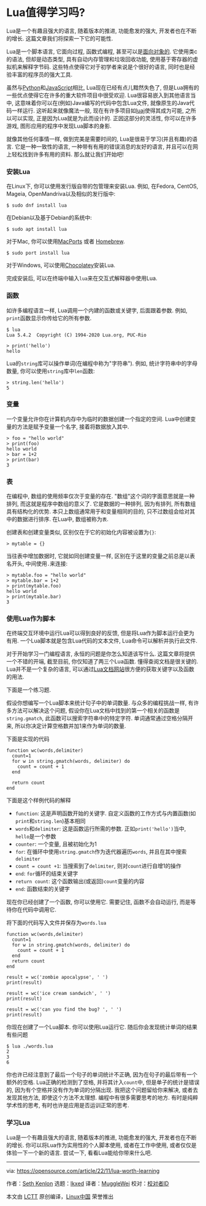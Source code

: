 [#]: subject: "Is Lua worth learning?"
[#]: via: "https://opensource.com/article/22/11/lua-worth-learning"
[#]: author: "Seth Kenlon https://opensource.com/users/seth"
[#]: collector: "lkxed"
[#]: translator: "MuggleWei"
[#]: reviewer: " "
[#]: publisher: " "
[#]: url: " "

Lua值得学习吗?
======

Lua是一个有趣且强大的语言, 随着版本的推进, 功能愈发的强大, 开发者也在不断的增长. 这篇文章我们将探索一下它的可能性.

Lua是一个脚本语言, 它面向过程, 函数式编程, 甚至可以是[面向对象的][1]. 它使用类c的语法, 但却是动态类型, 具有自动内存管理和垃圾回收功能, 使用基于寄存器的虚拟机来解释字节码. 这些特点使得它对于初学者来说是个很好的语言, 同时也是经验丰富的程序员的强大工具.  

虽然与[Python][2]和[JavaScript][3]相比, Lua现在已经有点儿黯然失色了, 但是Lua拥有的一些优点使得它在许多的重大软件项目中很受欢迎. Lua很容易嵌入到其他语言当中, 这意味着你可以在(例如)Java编写的代码中包含Lua文件, 就像原生的Java代码一样运行. 这听起来就像魔法一般, 现在有许多项目如[luaj][4]使得其成为可能, 之所以可以实现, 正是因为Lua就是为此而设计的. 正因这部分的灵活性, 你可以在许多游戏, 图形应用的程序中发现Lua脚本的身影.  

就像其他任何事情一样, 做到完美是需要时间的, Lua是很易于学习(并且有趣)的语言. 它是一种一致性的语言, 一种带有有用的错误消息的友好的语言, 并且可以在网上轻松找到许多有用的资料. 那么就让我们开始吧!

### 安装Lua

在Linux下, 你可以使用发行版自带的包管理来安装Lua. 例如, 在Fedora, CentOS, Mageia, OpenMandriva以及相似的发行版中:  

```
$ sudo dnf install lua
```

在Debian以及基于Debian的系统中:  

```
$ sudo apt install lua
```

对于Mac, 你可以使用[MacPorts][5] 或者 [Homebrew][6].  

```
$ sudo port install lua
```

对于Windows, 可以使用[Chocolatey][7]安装Lua.  

完成安装后, 可以在终端中输入`lua`来在交互式解释器中使用Lua.  

### 函数

如许多编程语言一样, Lua调用一个内建的函数或关键字, 后面跟着参数. 例如, `print`函数显示你传给它的所有参数.  

```
$ lua
Lua 5.4.2  Copyright (C) 1994-2020 Lua.org, PUC-Rio

> print('hello')
hello
```

Lua的`string`库可以操作单词(在编程中称为"字符串"). 例如, 统计字符串中的字母数量, 你可以使用`string`库中`len`函数:  

```
> string.len('hello')
5
```

### 变量

一个变量允许你在计算机内存中为临时的数据创建一个指定的空间. Lua中创建变量的方法是赋予变量一个名字, 接着将数据放入其中.

```
> foo = "hello world"
> print(foo)
hello world
> bar = 1+2
> print(bar)
3
```

### 表

在编程中, 数组的使用频率仅次于变量的存在. "数组"这个词的字面意思就是一种排列, 而这就是程序中数组的意义了. 它是数据的一种排列, 因为有排列, 所有数组具有结构化的优势. 本只上数组通常用于和变量相同的目的, 只不过数组会给对其中的数据进行排序. 在Lua中, 数组被称为`表`.  

创建表和创建变量类似, 区别仅在于它的初始化内容被设置为`{}`:  

```
> mytable = {}
```

当往表中增加数据时, 它就如同创建变量一样, 区别在于这里的变量之前总是以表名开头, 中间使用`.`来连接:  

```
> mytable.foo = "hello world"
> mytable.bar = 1+2
> print(mytable.foo)
hello world
> print(mytable.bar)
3
```

### 使用Lua作为脚本

在终端交互环境中运行Lua可以得到良好的反馈, 但是将Lua作为脚本运行会更为有用. 一个Lua脚本就是包含Lua代码的文本文件, Lua命令可以解析并执行此文件.  

对于开始学习一门编程语言, 永恒的问题是你怎么知道该写什么. 这篇文章将提供一个不错的开端, 截至目前, 你仅知道了两三个Lua函数. 懂得查阅文档是很关键的. Lua并不是一个复杂的语言, 可以通过[Lua文档网站][8]很方便的获取关键字以及函数的用法.  

下面是一个练习题.  

假设你想编写一个Lua脚本来统计句子中的单词数量. 与众多的编程挑战一样, 有许多方法可以解决这个问题, 假设你在Lua文档中找到的第一个相关的函数是`string.gmatch`, 此函数可以搜索字符串中的特定字符. 单词通常通过空格分隔开来, 所以你决定计算空格数并加1来作为单词的数量.  

下面是实现的代码

```
function wc(words,delimiter)
  count=1
  for w in string.gmatch(words, delimiter) do
    count = count + 1
  end

  return count
end
```

下面是这个样例代码的解释

- `function`: 这是声明函数开始的关键字. 自定义函数的工作方式与内置函数(如`print`和`string.len`)基本相同
- `words`和`delimiter`: 这是函数运行所需的参数. 正如`print('hello')`当中, `hello`是一个参数
- `counter`: 一个变量, 且被初始化为1
- `for`: 在循环中使用`string.gmatch`作为迭代器遍历`words`, 并且在其中搜索`delimiter`
- `count = count +1`: 当搜索到了`delimiter`, 则对`count`进行自增1的操作
- `end`: `for`循环的结束关键字
- `return count`: 这个函数输出(或返回)`count`变量的内容
- `end`: 函数结束的关键字

现在你已经创建了一个函数, 你可以使用它. 需要记住, 函数不会自动运行, 而是等待你在代码中调用它.  

将下面的代码写入文件并保存为`words.lua`

```
function wc(words,delimiter)
  count=1
  for w in string.gmatch(words, delimiter) do
    count = count + 1
  end
  return count
end

result = wc('zombie apocalypse', ' ')
print(result)

result = wc('ice cream sandwich', ' ')
print(result)

result = wc('can you find the bug? ', ' ')
print(result)
```

你现在创建了一个Lua脚本. 你可以使用Lua运行它. 随后你会发现统计单词的结果有些问题

```
$ lua ./words.lua
2
3
6
```

你也许已经注意到了最后一个句子的单词统计不正确, 因为在句子的最后带有一个额外的空格. Lua正确的检测到了空格, 并将其计入`count`中, 但是单子的统计是错误的, 因为有个空格并没有作为单词的分隔出现. 我把这个问题留给你来解决, 或者去发现其他方法, 即使这个方法不太理想. 编程中有很多需要思考的地方. 有时是纯粹学术性的思考, 有时也许是应用是否运训正常的思考.  

### 学习Lua

Lua是一个有趣且强大的语言, 随着版本的推进, 功能愈发的强大, 开发者也在不断的增长. 你可以将Lua作为实用性的个人脚本使用, 或者在工作中使用, 或者仅仅是体验一下一个新的语言. 尝试一下, 看看Lua能给你带来什么吧.  

--------------------------------------------------------------------------------

via: https://opensource.com/article/22/11/lua-worth-learning

作者：[Seth Kenlon][a]
选题：[lkxed][b]
译者：[MuggleWei](https://github.com/MuggleWei)
校对：[校对者ID](https://github.com/校对者ID)

本文由 [LCTT](https://github.com/LCTT/TranslateProject) 原创编译，[Linux中国](https://linux.cn/) 荣誉推出

[a]: https://opensource.com/users/seth
[b]: https://github.com/lkxed
[1]: https://opensource.com/article/22/10/object-oriented-lua%20
[2]: https://opensource.com/resources/python
[3]: https://opensource.com/article/22/9/javascript-glossary
[4]: https://github.com/luaj/luaj
[5]: https://opensource.com/article/20/11/macports
[6]: https://opensource.com/article/20/6/homebrew-linux
[7]: https://opensource.com/article/20/3/chocolatey
[8]: http://www.lua.org/docs.html
